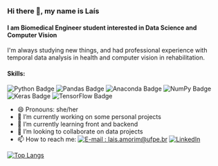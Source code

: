 ### Hi there 👋, my name is Laís
#### I am Biomedical Engineer student interested in Data Science and Computer Vision
I'm always studying new things, and had professional experience with temporal data analysis in health and computer vision in rehabilitation.

#### Skills: 
![Python Badge](https://img.shields.io/badge/Python-000?style=for-the-badge&logo=python&logoColor=3776AB)
![Pandas Badge](https://img.shields.io/badge/Pandas-150458?style=for-the-badge&logo=pandas&logoColor=white)
![Anaconda Badge](https://img.shields.io/badge/Anaconda-44A833?style=for-the-badge&logo=anaconda&logoColor=white)
![NumPy Badge](https://img.shields.io/badge/NumPy-013243?style=for-the-badge&logo=numpy&logoColor=white)
![Keras Badge](https://img.shields.io/badge/Keras-D00000?style=for-the-badge&logo=keras&logoColor=white)
![TensorFlow Badge](https://img.shields.io/badge/TensorFlow-FF6F00?style=for-the-badge&logo=tensorflow&logoColor=white)

- 😄 Pronouns: she/her
- 🔭 I’m currently working on some personal projects 
- 🌱 I’m currently learning front and backend 
- 👯 I’m looking to collaborate on data projects 
- 📫 How to reach me:
  [![E-mail : lais.amorim@ufpe.br](https://img.shields.io/badge/-Email-000?style=for-the-badge&logo=gmail&logoColor=E94D5F)](lais.amorim@ufpe.br)
  [![LinkedIn](https://img.shields.io/badge/-LinkedIn-000?style=for-the-badge&logo=linkedin&logoColor=30A3DC)](https://www.linkedin.com/in/lais-souza-amorim/)
 

[![Top Langs](https://github-readme-stats.vercel.app/api/top-langs/?username=laisorim5)](https://github.com/anuraghazra/github-readme-stats)

